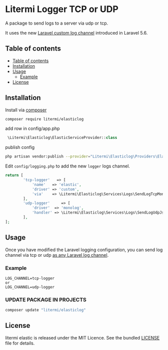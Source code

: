 # Litermi Logger TCP or UDP

A package to send logs to a server via udp or tcp.

It uses the new [Laravel custom log channel](https://laravel.com/docs/master/logging) introduced in Laravel 5.6.

## Table of contents

- [Table of contents](#table-of-contents)
- [Installation](#installation)
- [Usage](#usage)
  - [Example](#example)
- [License](#license)

## Installation

Install via [composer](https://getcomposer.org/doc/00-intro.md)

```sh
composer require litermi/elasticlog
```

add row in config/app.php

```php
 \Litermi\Elasticlog\ElasticServiceProvider::class
```


publish config

```sh
php artisan vendor:publish --provider="Litermi\Elasticlog\Providers\ElasticServiceProvider"
```


Edit `config/logging.php` to add the new `logger` logs channel.

```php
return [
        'tcp-logger'   => [
            'name'   => 'elastic',
            'driver' => 'custom',
            'via'    => \Litermi\Elasticlog\Services\Logs\SendLogTcpMonolog::class,
        ],
        'udp-logger'     => [
            'driver'  => 'monolog',
            'handler' => \Litermi\Elasticlog\Services\Logs\SendLogUdpJsonHandler::class,
        ],
];
```

## Usage

Once you have modified the Laravel logging configuration, you can send log channel via tcp or udp [as any Laravel log channel](https://laravel.com/docs/master/logging#writing-log-messages).

### Example

```.env
LOG_CHANNEL=tcp-logger
or
LOG_CHANNEL=udp-logger
```

### UPDATE PACKAGE IN PROJECTS
```bash
composer update "litermi/elasticlog"
```

## License

litermi elastic is released under the MIT Licence. See the bundled [LICENSE](https://github.com/litermi/elasticlog/blob/master/LICENSE.md) file for details.
